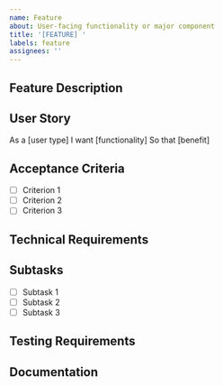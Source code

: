```yaml
---
name: Feature
about: User-facing functionality or major component
title: '[FEATURE] '
labels: feature
assignees: ''
---
```


## Feature Description
<!-- Clear description of the feature -->

## User Story
As a [user type]
I want [functionality]
So that [benefit]

## Acceptance Criteria
- [ ] Criterion 1
- [ ] Criterion 2
- [ ] Criterion 3

## Technical Requirements
<!-- Technical specifications and constraints -->

## Subtasks
<!-- Break down into smaller implementation tasks -->
- [ ] Subtask 1
- [ ] Subtask 2
- [ ] Subtask 3

## Testing Requirements
<!-- How will this feature be tested? -->

## Documentation
<!-- Documentation needs for this feature -->